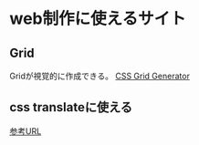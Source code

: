 # web制作に使えるサイト

## Grid

Gridが視覚的に作成できる。
[CSS Grid Generator](https://cssgrid-generator.netlify.app/)

## css translateに使える

[参考URL](https://liginc.co.jp/502701)